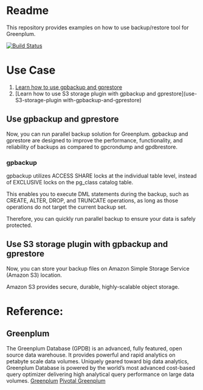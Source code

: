 # Readme
This repository provides examples on how to use backup/restore tool for
Greenplum.

[![Build Status](https://travis-ci.org/kongyew/greenplum-gphdfs-examples.svg?branch=master)](https://travis-ci.org/kongyew/greenplum-gphdfs-examples)

# Use Case
1. [Learn how to use gpbackup and gprestore](Use-gpbackup-and-gprestore)
2. [Learn how to use S3 storage plugin with gpbackup and gprestore](use-S3-storage-plugin with-gpbackup-and-gprestore)

## Use gpbackup and gprestore
Now, you can run parallel backup solution for Greenplum. gpbackup and gprestore are designed to improve the performance, functionality, and reliability of backups as compared to gpcrondump and gpdbrestore.

### gpbackup
gpbackup utilizes ACCESS SHARE locks at the individual table level, instead of EXCLUSIVE locks on the pg_class catalog table.

 This enables you to execute DML statements during the backup, such as CREATE, ALTER, DROP, and TRUNCATE operations, as long as those operations do not target the current backup set.

 Therefore, you can quickly run parallel backup to ensure your data is safely protected.

## Use S3 storage plugin with gpbackup and gprestore
Now, you can store your backup files on Amazon Simple Storage Service (Amazon S3) location.

Amazon S3 provides secure, durable, highly-scalable object storage.


# Reference:
## Greenplum
The Greenplum Database (GPDB) is an advanced, fully featured, open source data warehouse. It provides powerful and rapid analytics on petabyte scale data volumes. Uniquely geared toward big data analytics, Greenplum Database is powered by the world’s most advanced cost-based query optimizer delivering high analytical query performance on large data volumes.
[Greenplum](https://greenplum.org)
[Pivotal Greenplum](https://pivotal.io/pivotal-greenplum)
